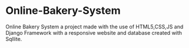 # Online-Bakery-System
Online Bakery System a project made with the use of HTML5,CSS,JS and Django Framework with a responsive website and database created with Sqllite.
